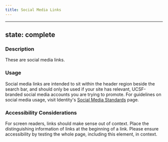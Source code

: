 ```yaml
---
title: Social Media Links
---
```


---
state: complete
---

### Description
These are social media links.

### Usage
Social media links are intended to sit within the header region beside the search bar, and should only be used if your site has relevant, UCSF-branded social media accounts you are trying to promote. For guidelines on social media usage, visit Identity's <a href="https://identity.ucsf.edu/print-digital/social-media">Social Media Standards</a> page.

### Accessibility Considerations
For screen readers, links should make sense out of context. Place the distinguishing information of links at the beginning of a link. Please ensure accessibility by testing the whole page, including this element, in context.

<!-- * About link accessibility properties: http://webaim.org/techniques/hypertext/

### SEO Considerations
This section is left intentionally blank and is for future consideration.

### Technical Considerations
To implement a link, use the markup structure shown here, with the link tag. -->
